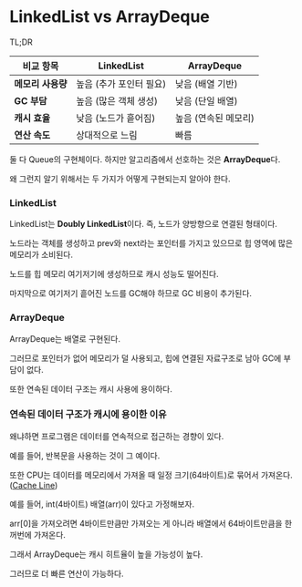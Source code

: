 # LinkedList vs ArrayDeque

TL;DR

| 비교 항목 | LinkedList | ArrayDeque |
| --- | --- | --- |
| **메모리 사용량** | 높음 (추가 포인터 필요) | 낮음 (배열 기반) |
| **GC 부담** | 높음 (많은 객체 생성) | 낮음 (단일 배열) |
| **캐시 효율** | 낮음 (노드가 흩어짐) | 높음 (연속된 메모리) |
| **연산 속도** | 상대적으로 느림 | 빠름 |

둘 다 Queue의 구현체이다. 하지만 알고리즘에서 선호하는 것은 **ArrayDeque**다.

왜 그런지 알기 위해서는 두 가지가 어떻게 구현되는지 알아야 한다.

### **LinkedList**

LinkedList는 **Doubly LinkedList**이다. 즉, 노드가 양방향으로 연결된 형태이다.

노드라는 객체를 생성하고 prev와 next라는 포인터를 가지고 있으므로 힙 영역에 많은 메모리가 소비된다.

노드를 힙 메모리 여기저기에 생성하므로 캐시 성능도 떨어진다.

마지막으로 여기저기 흩어진 노드를 GC해야 하므로 GC 비용이 추가된다.

### **ArrayDeque**

ArrayDeque는 배열로 구현된다.

그러므로 포인터가 없어 메모리가 덜 사용되고, 힙에 연결된 자료구조로 남아 GC에 부담이 없다.

또한 연속된 데이터 구조는 캐시 사용에 용이하다.

### **연속된 데이터 구조가 캐시에 용이한 이유**

왜냐하면 프로그램은 데이터를 연속적으로 접근하는 경향이 있다.

예를 들어, 반복문을 사용하는 것이 그 예이다.

또한 CPU는 데이터를 메모리에서 가져올 때 일정 크기(64바이트)로 묶어서 가져온다. ([Cache Line](https://stackoverflow.com/questions/3928995/how-do-cache-lines-work))

예를 들어, int(4바이트) 배열(arr)이 있다고 가정해보자.

arr[0]을 가져오려면 4바이트만큼만 가져오는 게 아니라 배열에서 64바이트만큼을 한꺼번에 가져온다.

그래서 ArrayDeque는 캐시 히트율이 높을 가능성이 높다.

그러므로 더 빠른 연산이 가능하다.